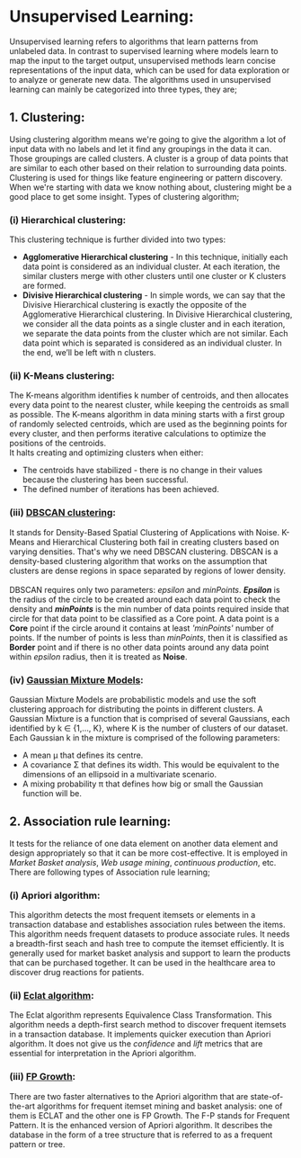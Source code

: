 # Unsupervised Learning:

Unsupervised learning refers to algorithms that learn patterns from unlabeled data.
In contrast to supervised learning where models learn to map the input to the target output, unsupervised methods learn concise representations of the input data, which can be used for data exploration or to analyze or generate new data.
The algorithms used in unsupervised learning can mainly be categorized into three types, they are;<br>

## 1. Clustering:

Using clustering algorithm means we're going to give the algorithm a lot of input data with no labels and let it find any groupings in the data it can. Those groupings are called clusters. A cluster is a group of data points that are similar to each other based on their relation to surrounding data points.
Clustering is used for things like feature engineering or pattern discovery. When we're starting with data we know nothing about, clustering might be a good place to get some insight.
Types of clustering algorithm;<br>

### (i) Hierarchical clustering:

This clustering technique is further divided into two types:<br>
* **Agglomerative Hierarchical clustering** - In this technique, initially each data point is considered as an individual cluster. At each iteration, the similar clusters merge with other clusters until one cluster or K clusters are formed.<br>
* **Divisive Hierarchical clustering** - In simple words, we can say that the Divisive Hierarchical clustering is exactly the opposite of the Agglomerative Hierarchical clustering. In Divisive Hierarchical clustering, we consider all the data points as a single cluster and in each iteration, we separate the data points from the cluster which are not similar. Each data point which is separated is considered as an individual cluster. In the end, we’ll be left with n clusters.<br>

### (ii) K-Means clustering:

The K-means algorithm identifies k number of centroids, and then allocates every data point to the nearest cluster, while keeping the centroids as small as possible.
The K-means algorithm in data mining starts with a first group of randomly selected centroids, which are used as the beginning points for every cluster, and then performs iterative calculations to optimize the positions of the centroids.<br>
It halts creating and optimizing clusters when either:
* The centroids have stabilized - there is no change in their values because the clustering has been successful.
* The defined number of iterations has been achieved.

### (iii) [DBSCAN clustering](https://www.analyticsvidhya.com/blog/2020/09/how-dbscan-clustering-works/):

It stands for Density-Based Spatial Clustering of Applications with Noise. K-Means and Hierarchical Clustering both fail in creating clusters based on varying densities. That's why we need DBSCAN clustering. DBSCAN is a density-based clustering algorithm that works on the assumption that clusters are dense regions in space separated by regions of lower density.<br><br>
DBSCAN requires only two parameters: *epsilon* and *minPoints*. ***Epsilon***  is the radius of the circle to be created around each data point to check the density and ***minPoints*** is the min number of data points required inside that circle for that data point to be classified as a Core point. A data point is a **Core** point if the circle around it contains at least *'minPoints'* number of points. If the number of points is less than *minPoints*, then it is classified as **Border** point and if there is no other data points around any data point within *epsilon* radius, then it is treated as **Noise**.

### (iv) [Gaussian Mixture Models]([https://www.analyticsvidhya.com/blog/2019/10/gaussian-mixture-models-clustering/](https://towardsdatascience.com/gaussian-mixture-models-explained-6986aaf5a95)):

Gaussian Mixture Models are probabilistic models and use the soft clustering approach for distributing the points in different clusters. A Gaussian Mixture is a function that is comprised of several Gaussians, each identified by k ∈ {1,…, K}, where K is the number of clusters of our dataset. Each Gaussian k in the mixture is comprised of the following parameters:
* A mean μ that defines its centre.
* A covariance Σ that defines its width. This would be equivalent to the dimensions of an ellipsoid in a multivariate scenario.
* A mixing probability π that defines how big or small the Gaussian function will be.

## 2. Association rule learning:

It tests for the reliance of one data element on another data element and design appropriately so that it can be more cost-effective. It is employed in *Market Basket analysis*, *Web usage mining*, *continuous production*, etc. There are following types of Association rule learning;

### (i) Apriori algorithm:

This algorithm detects the most frequent itemsets or elements in a transaction database and establishes association rules between the items. This algorithm needs frequent datasets to produce associate rules. It needs a breadth-first seach and hash tree to compute the itemset efficiently. It is generally used for market basket analysis and support to learn the products that can be purchased together. It can be used in the healthcare area to discover drug reactions for patients.

### (ii) [Eclat algorithm](https://towardsdatascience.com/the-eclat-algorithm-8ae3276d2d17):

The Eclat algorithm represents Equivalence Class Transformation. This algorithm needs a depth-first search method to discover frequent itemsets in a transaction database. It implements quicker execution than Apriori algorithm. It does not give us the *confidence* and *lift* metrics that are essential for interpretation in the Apriori algorithm.

### (iii) [FP Growth](https://towardsdatascience.com/the-fp-growth-algorithm-1ffa20e839b8):

There are two faster alternatives to the Apriori algorithm that are state-of-the-art algorithms for frequent itemset mining and basket analysis: one of them is ECLAT and the other one is FP Growth. The F-P stands for Frequent Pattern. It is the enhanced version of Apriori algorithm. It describes the database in the form of a tree structure that is referred to as a frequent pattern or tree.
